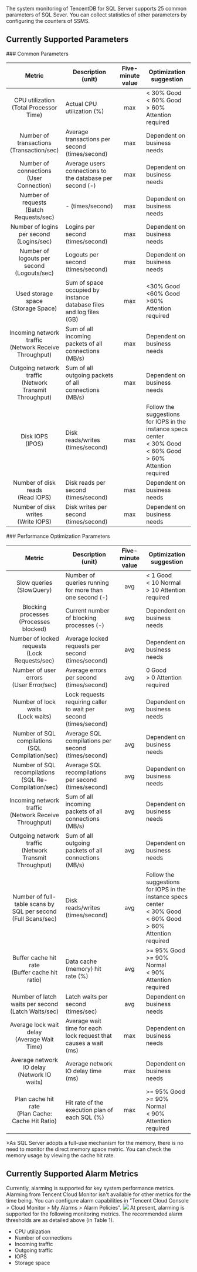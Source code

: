 ﻿The system monitoring of TencentDB for SQL Server supports 25 common parameters of SQL Sever. You can collect statistics of other parameters by configuring the counters of SSMS.
## Currently Supported Parameters
<body>
### Common Parameters

| Metric | Description (unit) | Five-minute value | Optimization suggestion |
|:----:|----|:-----:|--------|
| CPU utilization <br>(Total Processor Time) | Actual CPU utilization (%) | max | < 30% Good <br>< 60% Good <br>> 60% Attention required |
| Number of transactions <br>(Transaction/sec) | Average transactions per second (times/second) | max | Dependent on business needs |
| Number of connections <br>(User Connection) | Average users connections to the database per second (-) | max | Dependent on business needs |
| Number of requests <br>(Batch Requests/sec) | - (times/second) | max | Dependent on business needs |
| Number of logins per second <br>(Logins/sec) | Logins per second (times/second) | max | Dependent on business needs |
| Number of logouts per second <br>(Logouts/sec) | Logouts per second (times/second) | max | Dependent on business needs |
| Used storage space <br>(Storage Space) | Sum of space occupied by instance database files and log files (GB) | max | <30% Good <br><60% Good <br>>60% Attention required |
| Incoming network traffic <br>(Network Receive Throughput) | Sum of all incoming packets of all connections (MB/s) | max | Dependent on business needs |
| Outgoing network traffic <br>(Network Transmit Throughput) | Sum of all outgoing packets of all connections (MB/s) | max | Dependent on business needs |
| Disk IOPS <br>(IPOS) | Disk reads/writes (times/second) | max | Follow the suggestions for IOPS in the instance specs center <br>< 30% Good <br>< 60% Good <br>> 60% Attention required |
| Number of disk reads <br>(Read IOPS) | Disk reads per second (times/second) | max | Dependent on business needs |
| Number of disk writes <br>(Write IOPS) | Disk writes per second (times/second) | max | Dependent on business needs |
</body>
<body>
### Performance Optimization Parameters

| Metric | Description (unit) | Five-minute value | Optimization suggestion |
|:----:|----|:-----:|--------|
| Slow queries <br>(SlowQuery) | Number of queries running for more than one second (-) | avg | < 1 Good <br>< 10 Normal <br>> 10 Attention required |
| Blocking processes <br>(Processes blocked) | Current number of blocking processes (-) | avg | Dependent on business needs |
| Number of locked requests <br>(Lock Requests/sec) | Average locked requests per second (times/second) | avg | Dependent on business needs|
| Number of user errors <br>(User Error/sec) | Average errors per second (times/second) | avg | 0 Good <br>> 0 Attention required |
| Number of lock waits <br>(Lock waits) | Lock requests requiring caller to wait per second (times/second) | avg | Dependent on business needs |
| Number of SQL compilations <br>(SQL Compilation/sec) | Average SQL compilations per second (times/second) | avg | Dependent on business needs |
| Number of SQL recompilations <br>(SQL Re-Compilation/sec) | Average SQL recompilations per second (times/second) | avg | Dependent on business needs |
| Incoming network traffic <br>(Network Receive Throughput) | Sum of all incoming packets of all connections (MB/s) | avg | Dependent on business needs |
| Outgoing network traffic <br>(Network Transmit Throughput) | Sum of all outgoing packets of all connections (MB/s) | avg | Dependent on business needs |
| Number of full-table scans by SQL per second <br>(Full Scans/sec) | Disk reads/writes (times/second) | avg | Follow the suggestions for IOPS in the instance specs center <br>< 30% Good <br>< 60% Good <br>> 60% Attention required |
| Buffer cache hit rate <br>(Buffer cache hit ratio) | Data cache (memory) hit rate (%) | avg | >= 95% Good <br>>= 90% Normal <br>< 90% Attention required |
| Number of latch waits per second <br>(Latch Waits/sec) | Latch waits per second (times/sec) | avg | Dependent on business needs |
| Average lock wait delay <br>(Average Wait Time) | Average wait time for each lock request that causes a wait (ms) | max | Dependent on business needs |
| Average network IO delay <br>(Network IO waits) | Average network IO delay time (ms) | max | Dependent on business needs |
| Plan cache hit rate <br>(Plan Cache: Cache Hit Ratio) | Hit rate of the execution plan of each SQL (%) | max | >= 95% Good <br>>= 90% Normal <br>< 90% Attention required |
</body>
>As SQL Server adopts a full-use mechanism for the memory, there is no need to monitor the direct memory space metric. You can check the memory usage by viewing the cache hit rate.

## Currently Supported Alarm Metrics
Currently, alarming is supported for key system performance metrics. Alarming from Tencent Cloud Monitor isn't available for other metrics for the time being. You can configure alarm capabilities in "Tencent Cloud Console > Cloud Monitor > My Alarms > Alarm Policies".
![](//mccdn.qcloud.com/static/img/b5912eec83886f728ea2dadf596551d5/image.png)
At present, alarming is supported for the following monitoring metrics. The recommended alarm thresholds are as detailed above (in Table 1).
- CPU utilization
- Number of connections
- Incoming traffic
- Outgoing traffic
- IOPS
- Storage space
